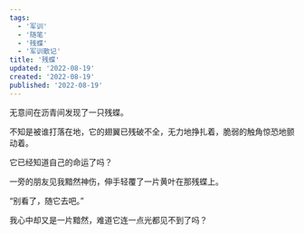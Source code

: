 ```yaml
---
tags:
  - '军训'
  - '随笔'
  - '残蝶'
  - '军训散记'
title: '残蝶'
updated: '2022-08-19'
created: '2022-08-19'
published: '2022-08-19'
---
```


无意间在沥青间发现了一只残蝶。

不知是被谁打落在地，它的翅翼已残破不全，无力地挣扎着，脆弱的触角惊恐地颤动着。

它已经知道自己的命运了吗？

一旁的朋友见我黯然神伤，伸手轻覆了一片黄叶在那残蝶上。

“别看了，随它去吧。”

我心中却又是一片黯然，难道它连一点光都见不到了吗？
